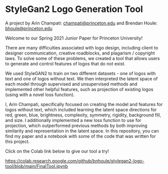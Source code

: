 # StyleGan2 Logo Generation Tool
A project by Arin Champati: champati@princeton.edu and Brendan Houle: bhoule@princeton.edu

Welcome to our Spring 2021 Junior Paper for Princeton University!

There are many difficulties associated with logo design, including client to designer communication, creative roadblocks, and plagarism / copyright laws. To solve some of these problems, we created a tool that allows users to generate and control features of logos that do not exist.

We used StyleGAN2 to train on two different datasets - one of logos with text and one of logos without text. We then interpreted the latent space of each model through supervised and unsupervised methods and implemented other helpful features, such as projection of existing logos (using with a novel loss function).

I, Arin Champati, specifically focused on creating the model and features for logos without text, which included learning the latent space directions for red, green, blue, brightness, complexity, symmetry, rigidity, background fill, and size. I additionally implemented a new loss function to use for projection, which outperformed previous methods by both improving similarity and representation in the latent space. In this repository, you can find my paper and a notebook with some of the code that was written for this project. 

Click on the Colab link below to give our tool a try!

https://colab.research.google.com/github/bnhoule/stylegan2-logo-tool/blob/main/FinalTool.ipynb
